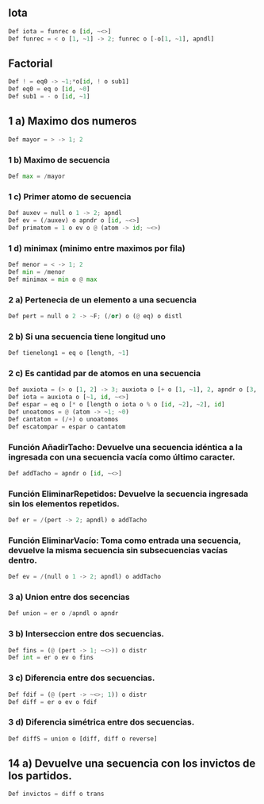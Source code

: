 ## Iota
```py
Def iota = funrec o [id, ~<>]
Def funrec = < o [1, ~1] -> 2; funrec o [-o[1, ~1], apndl]
```

## Factorial
```py
Def ! = eq0 -> ~1;*o[id, ! o sub1]
Def eq0 = eq o [id, ~0]
Def sub1 = - o [id, ~1]
```

## 1 a) Maximo dos numeros
```py
Def mayor = > -> 1; 2
```

### 1 b) Maximo de secuencia
```py
Def max = /mayor
```

### 1 c) Primer atomo de secuencia
```py
Def auxev = null o 1 -> 2; apndl
Def ev = (/auxev) o apndr o [id, ~<>]
Def primatom = 1 o ev o @ (atom -> id; ~<>)
```

### 1 d) minimax (minimo entre maximos por fila)
```py
Def menor = < -> 1; 2
Def min = /menor
Def minimax = min o @ max
```

### 2 a) Pertenecia de un elemento a una secuencia
```py
Def pert = null o 2 -> ~F; (/or) o (@ eq) o distl
```

### 2 b) Si una secuencia tiene longitud uno
```py
Def tienelong1 = eq o [length, ~1]
```

### 2 c) Es cantidad par de atomos en una secuencia
```py
Def auxiota = (> o [1, 2] -> 3; auxiota o [+ o [1, ~1], 2, apndr o [3, 1]])
Def iota = auxiota o [~1, id, ~<>]
Def espar = eq o [* o [length o iota o % o [id, ~2], ~2], id]
Def unoatomos = @ (atom -> ~1; ~0)
Def cantatom = (/+) o unoatomos
Def escatompar = espar o cantatom
```

### Función AñadirTacho: Devuelve una secuencia idéntica a la ingresada con una secuencia vacía como último caracter.
```py
Def addTacho = apndr o [id, ~<>]
```

### Función EliminarRepetidos: Devuelve la secuencia ingresada sin los elementos repetidos.
```py
Def er = /(pert -> 2; apndl) o addTacho
```

### Función EliminarVacío: Toma como entrada una secuencia, devuelve la misma secuencia sin subsecuencias vacías dentro.
```py
Def ev = /(null o 1 -> 2; apndl) o addTacho
```

### 3 a) Union entre dos secencias
```py
Def union = er o /apndl o apndr
```

### 3 b) Interseccion entre dos secuencias.
```py
Def fins = (@ (pert -> 1; ~<>)) o distr
Def int = er o ev o fins
```

### 3 c) Diferencia entre dos secuencias.
```py
Def fdif = (@ (pert -> ~<>; 1)) o distr
Def diff = er o ev o fdif
```

### 3 d) Diferencia simétrica entre dos secuencias.
```py
Def diffS = union o [diff, diff o reverse]
```

## 14 a) Devuelve una secuencia con los invictos de los partidos.
```py
Def invictos = diff o trans
```
